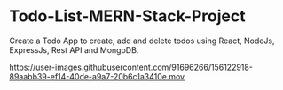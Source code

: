 # Todo-List-MERN-Stack-Project


Create a Todo App to create, add and delete todos using React, NodeJs, ExpressJs, Rest API and MongoDB. 


https://user-images.githubusercontent.com/91696266/156122918-89aabb39-ef14-40de-a9a7-20b6c1a3410e.mov

